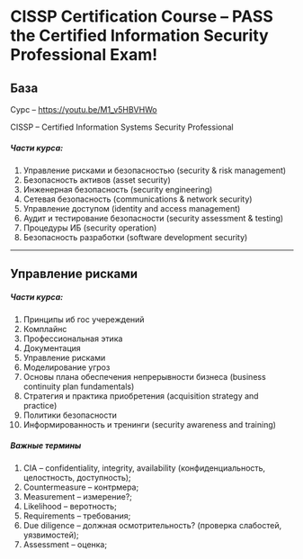 # CISSP Certification Course – PASS the Certified Information Security Professional Exam!

## База

Сурс – https://youtu.be/M1_v5HBVHWo

CISSP – Certified Information Systems Security Professional

##### Части курса:

1. Управление рисками и безопасностью (security & risk management)
2. Безопасность активов (asset security)
3. Инженерная безопасность (security engineering)
4. Сетевая безопасность (communications & network security)
5. Управление доступом (identity and access management)
6. Аудит и тестирование безопасности (security assessment & testing)
7. Процедуры ИБ (security operation)
8. Безопасность разработки (software development security)

---

## Управление рисками

##### Части курса:

1. Принципы иб гос учереждений
2. Комплайнс
3. Профессиональная этика
4. Документация
5. Управление рисками
6. Моделирование угроз
7. Основы плана обеспечения непрерывности бизнеса (business continuity plan fundamentals)
8. Cтратегия и практика приобретения (acquisition strategy and practice)
9. Политики безопасности
10. Информированность и тренинги (security awareness and training)



##### Важные термины

1. CIA – confidentiality, integrity, availability (конфиденциальность, целостность, доступность);
2. Countermeasure – контрмера;
3. Measurement – измерение?;
4. Likelihood – веротность;
5. Requirements – требования;
6. Due diligence – должная осмотрительность? (проверка слабостей, уязвимостей);
7. Assessment – оценка;